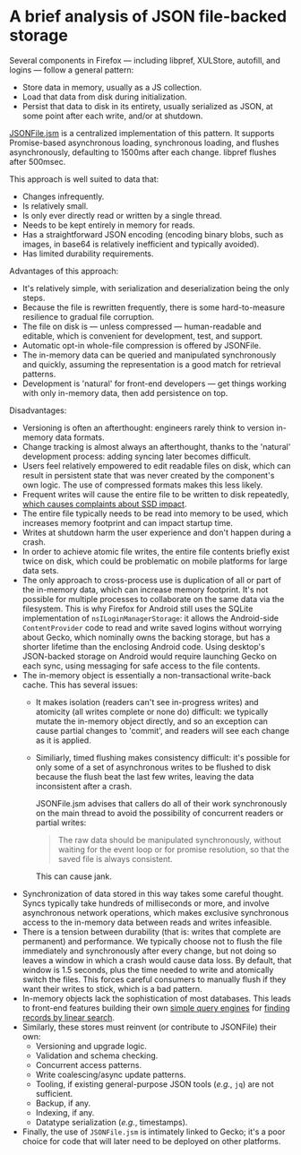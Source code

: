 # A brief analysis of JSON file-backed storage

Several components in Firefox — including libpref, XULStore, autofill, and logins — follow a general pattern:

- Store data in memory, usually as a JS collection.
- Load that data from disk during initialization.
- Persist that data to disk in its entirety, usually serialized as JSON, at some point after each write, and/or at shutdown.

[JSONFile.jsm](https://dxr.mozilla.org/mozilla-central/source/toolkit/modules/JSONFile.jsm) is a centralized implementation of this pattern. It supports Promise-based asynchronous loading, synchronous loading, and flushes asynchronously, defaulting to 1500ms after each change. libpref flushes after 500msec.

This approach is well suited to data that:

- Changes infrequently.
- Is relatively small.
- Is only ever directly read or written by a single thread.
- Needs to be kept entirely in memory for reads.
- Has a straightforward JSON encoding (encoding binary blobs, such as images, in base64 is relatively inefficient and typically avoided).
- Has limited durability requirements.

Advantages of this approach:
- It's relatively simple, with serialization and deserialization being the only steps.
- Because the file is rewritten frequently, there is some hard-to-measure resilience to gradual file corruption.
- The file on disk is — unless compressed — human-readable and editable, which is convenient for development, test, and support.
- Automatic opt-in whole-file compression is offered by JSONFile.
- The in-memory data can be queried and manipulated synchronously and quickly, assuming the representation is a good match for retrieval patterns.
- Development is 'natural' for front-end developers — get things working with only in-memory data, then add persistence on top.

Disadvantages:
- Versioning is often an afterthought: engineers rarely think to version in-memory data formats.
- Change tracking is almost always an afterthought, thanks to the 'natural' development process: adding syncing later becomes difficult.
- Users feel relatively empowered to edit readable files on disk, which can result in persistent state that was never created by the component's own logic. The use of compressed formats makes this less likely.
- Frequent writes will cause the entire file to be written to disk repeatedly, [which causes complaints about SSD impact](https://bugzilla.mozilla.org/show_bug.cgi?id=1304389).
- The entire file typically needs to be read into memory to be used, which increases memory footprint and can impact startup time.
- Writes at shutdown harm the user experience and don't happen during a crash.
- In order to achieve atomic file writes, the entire file contents briefly exist twice on disk, which could be problematic on mobile platforms for large data sets.
- The only approach to cross-process use is duplication of all or part of the in-memory data, which can increase memory footprint. It's not possible for multiple processes to collaborate on the same data via the filesystem. This is why Firefox for Android still uses the SQLite implementation of `nsILoginManagerStorage`: it allows the Android-side `ContentProvider` code to read and write saved logins without worrying about Gecko, which nominally owns the backing storage, but has a shorter lifetime than the enclosing Android code. Using desktop's JSON-backed storage on Android would require launching Gecko on each sync, using messaging for safe access to the file contents.
- The in-memory object is essentially a non-transactional write-back cache. This has several issues:
  - It makes isolation (readers can't see in-progress writes) and atomicity (all writes complete or none do) difficult: we typically mutate the in-memory object directly, and so an exception can cause partial changes to 'commit', and readers will see each change as it is applied.
  - Similiarly, timed flushing makes consistency difficult: it's possible for only some of a set of asynchronous writes to be flushed to disk because the flush beat the last few writes, leaving the data inconsistent after a crash.
    
    JSONFile.jsm advises that callers do all of their work synchronously on the main thread to avoid the possibility of concurrent readers or partial writes:
    
    > The raw data should be manipulated synchronously, without waiting for the
    > event loop or for promise resolution, so that the saved file is always
    > consistent. 
     
    This can cause jank.
- Synchronization of data stored in this way takes some careful thought. Syncs typically take hundreds of milliseconds or more, and involve asynchronous network operations, which makes exclusive synchronous access to the in-memory data between reads and writes infeasible.
- There is a tension between durability (that is: writes that complete are permanent) and performance. We typically choose not to flush the file immediately and synchronously after every change, but not doing so leaves a window in which a crash would cause data loss. By default, that window is 1.5 seconds, plus the time needed to write and atomically switch the files. This forces careful consumers to manually flush if they want their writes to stick, which is a bad pattern.
- In-memory objects lack the sophistication of most databases. This leads to front-end features building their own [simple query engines](https://dxr.mozilla.org/mozilla-central/source/toolkit/components/passwordmgr/storage-json.js#296) for [finding records by linear search](https://dxr.mozilla.org/mozilla-central/source/browser/extensions/formautofill/FormAutofillStorage.jsm#1081).
- Similarly, these stores must reinvent (or contribute to JSONFile) their own:
  - Versioning and upgrade logic.
  - Validation and schema checking.
  - Concurrent access patterns.
  - Write coalescing/async update patterns.
  - Tooling, if existing general-purpose JSON tools (*e.g.*, `jq`) are not sufficient.
  - Backup, if any.
  - Indexing, if any.
  - Datatype serialization (*e.g.*, timestamps).
- Finally, the use of `JSONFile.jsm` is intimately linked to Gecko; it's a poor choice for code that will later need to be deployed on other platforms.
